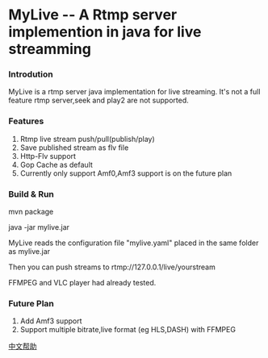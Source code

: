 # MyLive -- A  Rtmp server implemention in java for live streamming

### Introdution
MyLive is a rtmp server java implementation for live streaming.
It's not a full feature rtmp server,seek and play2 are not supported.


### Features 

1. Rtmp live stream push/pull(publish/play)
2. Save published stream as flv file
3. Http-Flv support
4. Gop Cache as default
5. Currently only support Amf0,Amf3 support is on the future plan

###   Build & Run
mvn package

java -jar mylive.jar

MyLive reads the configuration file "mylive.yaml" placed in the same folder as mylive.jar

Then you can push streams to rtmp://127.0.0.1/live/yourstream 

FFMPEG and VLC player had already tested. 

### Future Plan
1. Add Amf3 support
2. Support multiple bitrate,live format (eg HLS,DASH) with FFMPEG


[中文帮助](README_zh_CN.md)